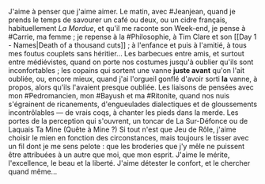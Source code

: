 
J'aime à penser que j'aime aimer.
Le matin, avec #Jeanjean, quand je prends le temps de savourer un café ou deux, ou un cidre français, habituellement *La Mordue*, et qu'il me raconte son Week-end, je pense à #Carrie, ma femme ; je repense à la #Philosophie, à Tim Clare et son [[Day 1 - Names|Death of a thousand cuts]] ; à l'enfance et puis à l'amitié, à tous mes foutus couplets sans héritier...
Les barbecues entre amis, et surtout entre médiévistes, quand on porte nos costumes jusqu'à oublier qu'ils sont inconfortables ; les copains qui sortent une vanne **juste avant** qu'on l'ait oubliée, ou, encore mieux, quand j'ai l'orgueil gonflé d'avoir sorti **la** vanne, à propos, alors qu'ils l'avaient presque oubliée.
Les liaisons de pensées avec mon #Pedromancien, mon #Bayush et ma #Ritonite, quand nos nuis s'égrainent de ricanements, d'engueulades dialectiques et de gloussements incontrôlables — de vrais coqs, à chanter les pieds dans la merde.
Les portes de la perception qui s'ouvrent, un toncar de La Sur-Défonce ou de Laquais Ta Mine (Quête à Mine ?)
Si tout n'est que Jeu de Rôle, j'aime choisir le mien en fonction des circonstances, mais toujours le tisser avec un fil dont je me sens pelote : que les broderies que j'y mêle ne puissent être attribuées à un autre que moi, que mon esprit.
J'aime le mérite, l'excellence, le beau et la liberté. J'aime détester le confort, et le chercher quand même...